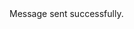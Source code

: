 <Toast dismissable={false} div3class="flex space-x-4 rtl:space-x-reverse divide-x rtl:divide-x-reverse divide-gray-200 dark:divide-gray-700">
  <PapperPlaneOutline class="w-5 h-5 text-primary-600 dark:text-primary-500 rotate-45" />
  <div class="ps-4 text-sm font-normal">Message sent successfully.</div>
</Toast>